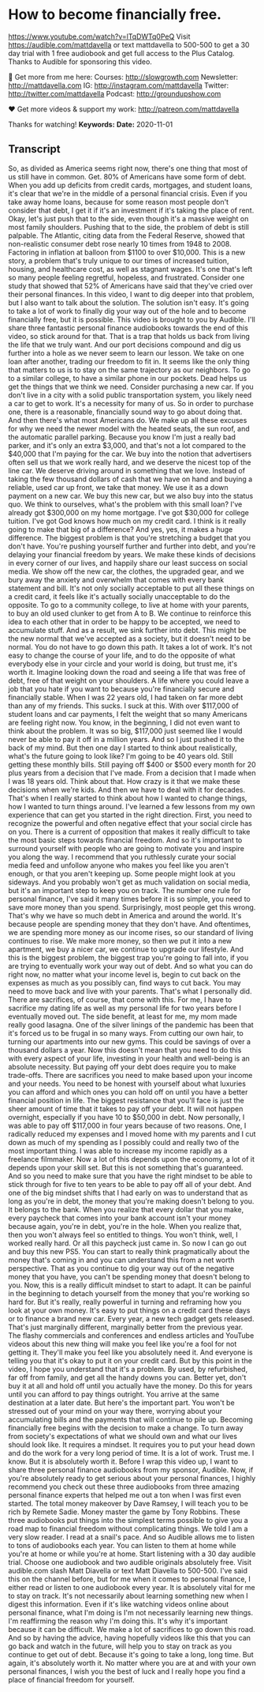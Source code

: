 # How to become financially free.
https://www.youtube.com/watch?v=lTqDWTq0PeQ
Visit https://audible.com/mattdavella or text mattdavella to 500-500 to get a 30 day trial with 1 free audiobook and get full access to the Plus Catalog. Thanks to Audible for sponsoring this video.

🙌 Get more from me here:
Courses:  http://slowgrowth.com
Newsletter:  http://mattdavella.com
IG:  http://instagram.com/mattdavella
Twitter:  http://twitter.com/mattdavella
Podcast:  http://groundupshow.com

❤️ Get more videos & support my work:
http://patreon.com/mattdavella

Thanks for watching!
**Keywords:** 
**Date:** 2020-11-01

## Transcript
 So, as divided as America seems right now, there's one thing that most of us still have in common. Get. 80% of Americans have some form of debt. When you add up deficits from credit cards, mortgages, and student loans, it's clear that we're in the middle of a personal financial crisis. Even if you take away home loans, because for some reason most people don't consider that debt, I get it if it's an investment if it's taking the place of rent. Okay, let's just push that to the side, even though it's a massive weight on most family shoulders. Pushing that to the side, the problem of debt is still palpable. The Atlantic, citing data from the Federal Reserve, showed that non-realistic consumer debt rose nearly 10 times from 1948 to 2008. Factoring in inflation at balloon from $1100 to over $10,000. This is a new story, a problem that's truly unique to our times of increased tuition, housing, and healthcare cost, as well as stagnant wages. It's one that's left so many people feeling regretful, hopeless, and frustrated. Consider one study that showed that 52% of Americans have said that they've cried over their personal finances. In this video, I want to dig deeper into that problem, but I also want to talk about the solution. The solution isn't easy. It's going to take a lot of work to finally dig your way out of the hole and to become financially free, but it is possible. This video is brought to you by Audible. I'll share three fantastic personal finance audiobooks towards the end of this video, so stick around for that. That is a trap that holds us back from living the life that we truly want. And our port decisions compound and dig us further into a hole as we never seem to learn our lesson. We take on one loan after another, trading our freedom to fit in. It seems like the only thing that matters to us is to stay on the same trajectory as our neighbors. To go to a similar college, to have a similar phone in our pockets. Dead helps us get the things that we think we need. Consider purchasing a new car. If you don't live in a city with a solid public transportation system, you likely need a car to get to work. It's a necessity for many of us. So in order to purchase one, there is a reasonable, financially sound way to go about doing that. And then there's what most Americans do. We make up all these excuses for why we need the newer model with the heated seats, the sun roof, and the automatic parallel parking. Because you know I'm just a really bad parker, and it's only an extra $3,000, and that's not a lot compared to the $40,000 that I'm paying for the car. We buy into the notion that advertisers often sell us that we work really hard, and we deserve the nicest top of the line car. We deserve driving around in something that we love. Instead of taking the few thousand dollars of cash that we have on hand and buying a reliable, used car up front, we take that money. We use it as a down payment on a new car. We buy this new car, but we also buy into the status quo. We think to ourselves, what's the problem with this small loan? I've already got $300,000 on my home mortgage. I've got $30,000 for college tuition. I've got God knows how much on my credit card. I think is it really going to make that big of a difference? And yes, yes, it makes a huge difference. The biggest problem is that you're stretching a budget that you don't have. You're pushing yourself further and further into debt, and you're delaying your financial freedom by years. We make these kinds of decisions in every corner of our lives, and happily share our least success on social media. We show off the new car, the clothes, the upgraded gear, and we bury away the anxiety and overwhelm that comes with every bank statement and bill. It's not only socially acceptable to put all these things on a credit card, it feels like it's actually socially unacceptable to do the opposite. To go to a community college, to live at home with your parents, to buy an old used clunker to get from A to B. We continue to reinforce this idea to each other that in order to be happy to be accepted, we need to accumulate stuff. And as a result, we sink further into debt. This might be the new normal that we've accepted as a society, but it doesn't need to be normal. You do not have to go down this path. It takes a lot of work. It's not easy to change the course of your life, and to do the opposite of what everybody else in your circle and your world is doing, but trust me, it's worth it. Imagine looking down the road and seeing a life that was free of debt, free of that weight on your shoulders. A life where you could leave a job that you hate if you want to because you're financially secure and financially stable. When I was 22 years old, I had taken on far more debt than any of my friends. This sucks. I suck at this. With over $117,000 of student loans and car payments, I felt the weight that so many Americans are feeling right now. You know, in the beginning, I did not even want to think about the problem. It was so big, $117,000 just seemed like I would never be able to pay it off in a million years. And so I just pushed it to the back of my mind. But then one day I started to think about realistically, what's the future going to look like? I'm going to be 40 years old. Still getting these monthly bills. Still paying off $400 or $500 every month for 20 plus years from a decision that I've made. From a decision that I made when I was 18 years old. Think about that. How crazy is it that we make these decisions when we're kids. And then we have to deal with it for decades. That's when I really started to think about how I wanted to change things, how I wanted to turn things around. I've learned a few lessons from my own experience that can get you started in the right direction. First, you need to recognize the powerful and often negative effect that your social circle has on you. There is a current of opposition that makes it really difficult to take the most basic steps towards financial freedom. And so it's important to surround yourself with people who are going to motivate you and inspire you along the way. I recommend that you ruthlessly curate your social media feed and unfollow anyone who makes you feel like you aren't enough, or that you aren't keeping up. Some people might look at you sideways. And you probably won't get as much validation on social media, but it's an important step to keep you on track. The number one rule for personal finance, I've said it many times before it is so simple, you need to save more money than you spend. Surprisingly, most people get this wrong. That's why we have so much debt in America and around the world. It's because people are spending money that they don't have. And oftentimes, we are spending more money as our income rises, so our standard of living continues to rise. We make more money, so then we put it into a new apartment, we buy a nicer car, we continue to upgrade our lifestyle. And this is the biggest problem, the biggest trap you're going to fall into, if you are trying to eventually work your way out of debt. And so what you can do right now, no matter what your income level is, begin to cut back on the expenses as much as you possibly can, find ways to cut back. You may need to move back and live with your parents. That's what I personally did. There are sacrifices, of course, that come with this. For me, I have to sacrifice my dating life as well as my personal life for two years before I eventually moved out. The side benefit, at least for me, my mom made really good lasagna. One of the silver linings of the pandemic has been that it's forced us to be frugal in so many ways. From cutting our own hair, to turning our apartments into our new gyms. This could be savings of over a thousand dollars a year. Now this doesn't mean that you need to do this with every aspect of your life, investing in your health and well-being is an absolute necessity. But paying off your debt does require you to make trade-offs. There are sacrifices you need to make based upon your income and your needs. You need to be honest with yourself about what luxuries you can afford and which ones you can hold off on until you have a better financial position in life. The biggest resistance that you'll face is just the sheer amount of time that it takes to pay off your debt. It will not happen overnight, especially if you have 10 to $50,000 in debt. Now personally, I was able to pay off $117,000 in four years because of two reasons. One, I radically reduced my expenses and I moved home with my parents and I cut down as much of my spending as I possibly could and really two of the most important thing. I was able to increase my income rapidly as a freelance filmmaker. Now a lot of this depends upon the economy, a lot of it depends upon your skill set. But this is not something that's guaranteed. And so you need to make sure that you have the right mindset to be able to stick through for five to ten years to be able to pay off all of your debt. And one of the big mindset shifts that I had early on was to understand that as long as you're in debt, the money that you're making doesn't belong to you. It belongs to the bank. When you realize that every dollar that you make, every paycheck that comes into your bank account isn't your money because again, you're in debt, you're in the hole. When you realize that, then you won't always feel so entitled to things. You won't think, well, I worked really hard. Or all this paycheck just came in. So now I can go out and buy this new PS5. You can start to really think pragmatically about the money that's coming in and you can understand this from a net worth perspective. That as you continue to dig your way out of the negative money that you have, you can't be spending money that doesn't belong to you. Now, this is a really difficult mindset to start to adapt. It can be painful in the beginning to detach yourself from the money that you're working so hard for. But it's really, really powerful in turning and reframing how you look at your own money. It's easy to put things on a credit card these days or to finance a brand new car. Every year, a new tech gadget gets released. That's just marginally different, marginally better from the previous year. The flashy commercials and conferences and endless articles and YouTube videos about this new thing will make you feel like you're a fool for not getting it. They'll make you feel like you absolutely need it. And everyone is telling you that it's okay to put it on your credit card. But by this point in the video, I hope you understand that it's a problem. By used, by refurbished, far off from family, and get all the handy downs you can. Better yet, don't buy it at all and hold off until you actually have the money. Do this for years until you can afford to pay things outright. You arrive at the same destination at a later date. But here's the important part. You won't be stressed out of your mind on your way there, worrying about your accumulating bills and the payments that will continue to pile up. Becoming financially free begins with the decision to make a change. To turn away from society's expectations of what we should own and what our lives should look like. It requires a mindset. It requires you to put your head down and do the work for a very long period of time. It is a lot of work. Trust me. I know. But it is absolutely worth it. Before I wrap this video up, I want to share three personal finance audiobooks from my sponsor, Audible. Now, if you're absolutely ready to get serious about your personal finances, I highly recommend you check out these three audiobooks from three amazing personal finance experts that helped me out a ton when I was first even started. The total money makeover by Dave Ramsey, I will teach you to be rich by Remete Sadie. Money master the game by Tony Robbins. These three audiobooks put things into the simplest terms possible to give you a road map to financial freedom without complicating things. We told I am a very slow reader. I read at a snail's pace. And so Audible allows me to listen to tons of audiobooks each year. You can listen to them at home while you're at home or while you're at home. Start listening with a 30 day audible trial. Choose one audiobook and two audible originals absolutely free. Visit audible.com slash Matt Diavella or text Matt Diavella to 500-500. I've said this on the channel before, but for me when it comes to personal finance, I either read or listen to one audiobook every year. It is absolutely vital for me to stay on track. It's not necessarily about learning something new when I digest this information. Even if it's like watching videos online about personal finance, what I'm doing is I'm not necessarily learning new things. I'm reaffirming the reason why I'm doing this. It's why it's important because it can be difficult. We make a lot of sacrifices to go down this road. And so by having the advice, having hopefully videos like this that you can go back and watch in the future, will help you to stay on track as you continue to get out of debt. Because it's going to take a long, long time. But again, it's absolutely worth it. No matter where you are at and with your own personal finances, I wish you the best of luck and I really hope you find a place of financial freedom for yourself.
